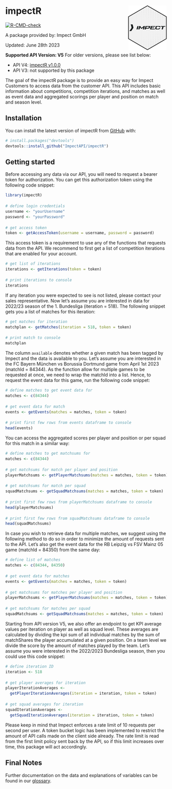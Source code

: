 
<!-- README.md is generated from README.Rmd. Please edit that file -->

# impectR <img src="https://github.com/ImpectAPI/logos/blob/main/impectR.png" align="right" height="139" />

<!-- badges: start -->

[![R-CMD-check](https://github.com/Flosch1006/impectR/actions/workflows/check-release.yaml/badge.svg)](https://github.com/Flosch1006/impectR/actions/workflows/check-release.yaml)
<!-- badges: end -->

A package provided by: Impect GmbH

Updated: June 28th 2023

**Supported API Version: V5** For older versions, please see list below:

- API V4: [impectR
  v1.0.0](https://github.com/ImpectAPI/impectR/tree/v1.0.0)
- API V3: not supported by this package

The goal of the impectR package is to provide an easy way for Impect
Customers to access data from the customer API. This API includes basic
information about competitions, competition iterations, and matches as
well as event data and aggregated scorings per player and position on
match and season level.

## Installation

You can install the latest version of impectR from
[GitHub](https://github.com/) with:

``` r
# install.packages("devtools")
devtools::install_github("ImpectAPI/impectR")
```

## Getting started

Before accessing any data via our API, you will need to request a bearer
token for authorization. You can get this authorization token using the
following code snippet:

``` r
library(impectR)

# define login credentials
username <- "yourUsername"
password <- "yourPassword"

# get access token
token <- getAccessToken(username = username, password = password)
```

This access token is a requirement to use any of the functions that
requests data from the API. We recommend to first get a list of
competition iterations that are enabled for your account.

``` r
# get list of iterations
iterations <- getIterations(token = token)

# print iterations to console
iterations
```

If any iteration you were expected to see is not listed, please contact
your sales representative. Now let’s assume you are interested in data
for 2022/23 season of the 1. Bundesliga (iteration = 518). The following
snippet gets you a list of matches for this iteration:

``` r
# get matches for iteration
matchplan <- getMatches(iteration = 518, token = token)

# print match to console
matchplan
```

The column `available` denotes whether a given match has been tagged by
Impect and the data is available to you. Let’s assume you are interested
in the FC Bayern München vs Borussia Dortmund game from April 1st 2023
(matchId = 84344). As the function allow for multiple games to be
requested at once, we need to wrap the matchId into a list. Hence, to
request the event data for this game, run the following code snippet:

``` r
# define matches to get event data for
matches <- c(84344)

# get event data for match
events <- getEvents(matches = matches, token = token)

# print first few rows from events dataframe to console
head(events)
```

You can access the aggregated scores per player and position or per
squad for this match in a similar way:

``` r
# define matches to get matchsums for
matches <- c(84344)

# get matchsums for match per player and position
playerMatchsums <- getPlayerMatchsums(matches = matches, token = token)

# get matchsums for match per squad
squadMatchsums <- getSquadMatchsums(matches = matches, token = token)

# print first few rows from playerMatchsums dataframe to console
head(playerMatchsums)

# print first few rows from squadMatchsums dataframe to console
head(squadMatchsums)
```

In case you wish to retrieve data for multiple matches, we suggest using
the following method to do so in order to minimize the amount of
requests sent to the API. Let’s also get the event data for the RB
Leipzig vs FSV Mainz 05 game (matchId = 84350) from the same day:

``` r
# define list of matches
matches <- c(84344, 84350)

# get event data for matches
events <- getEvents(matches = matches, token = token)

# get matchsums for matches per player and position
playerMatchsums <- getPlayerMatchsums(matches = matches, token = token)

# get matchsums for matches per squad
squadMatchsums <- getSquadMatchsums(matches = matches, token = token)
```

Starting from API version V5, we also offer an endpoint to get KPI
average values per iteration on player as well as squad level. These
averages are calculated by dividing the kpi sum of all individual
matches by the sum of matchShares the player accumulated at a given
position. On a team level we divide the score by the amount of matches
played by the team. Let’s assume you were interested in the 2022/2023
Bundesliga season, then you could use this code snippet:

``` r
# define iteration ID
iteration <- 518

# get player averages for iteration
playerIterationAverages <-
  getPlayerIterationAverages(iteration = iteration, token = token)

# get squad averages for iteration
squadIterationAverages <-
  getSquadIterationAverages(iteration = iteration, token = token)
```

Please keep in mind that Impect enforces a rate limit of 10 requests per
second per user. A token bucket logic has been implemented to restrict
the amount of API calls made on the client side already. The rate limit
is read from the first limit policy sent back by the API, so if this
limit increases over time, this package will act accordingly.

## Final Notes

Further documentation on the data and explanations of variables can be
found in our [glossary](https://glossary.impect.com/).
